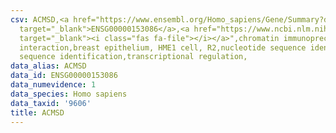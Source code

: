 ```yaml
---
csv: ACMSD,<a href="https://www.ensembl.org/Homo_sapiens/Gene/Summary?db=core;g=ENSG00000153086"
  target="_blank">ENSG00000153086</a>,<a href="https://www.ncbi.nlm.nih.gov/pubmed/22863008"
  target="_blank"><i class="fas fa-file"></i></a>",chromatin immunoprecipitation assay,direct
  interaction,breast epithelium, HME1 cell, R2,nucleotide sequence identification,nucleotide
  sequence identification,transcriptional regulation,
data_alias: ACMSD
data_id: ENSG00000153086
data_numevidence: 1
data_species: Homo sapiens
data_taxid: '9606'
title: ACMSD
---
```

